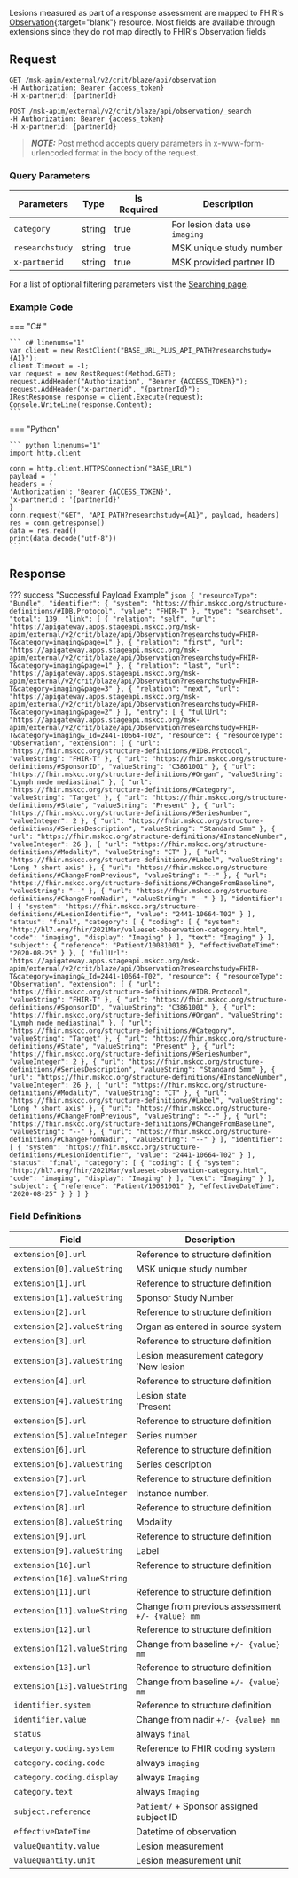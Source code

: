 Lesions measured as part of a response assessment are mapped to FHIR's [Observation](https://hl7.org/fhir/2021Mar/observation.html){:target="blank"} resource. Most fields are available through extensions since they do not map directly to FHIR's Observation fields

## Request
```
GET /msk-apim/external/v2/crit/blaze/api/observation
-H Authorization: Bearer {access_token} 
-H x-partnerid: {partnerId}
```

```
POST /msk-apim/external/v2/crit/blaze/api/observation/_search
-H Authorization: Bearer {access_token} 
-H x-partnerid: {partnerId}
```
> **_NOTE:_** Post method accepts query parameters in x-www-form-urlencoded format in the body of the request.

### Query Parameters
| Parameters      | Type   | Is Required | Description                   |
| --------------- | ------ | ----------- | ----------------------------- |
| `category`      | string | true        | For lesion data use `imaging` |
| `researchstudy` | string | true        | MSK unique study number       |
| `x-partnerid`   | string | true        | MSK provided partner ID       |

For a list of optional filtering parameters visit the [Searching page](/searching).

### Example Code

=== "C# "

    ``` c# linenums="1"
    var client = new RestClient("BASE_URL_PLUS_API_PATH?researchstudy={A1}");
    client.Timeout = -1;
    var request = new RestRequest(Method.GET);
    request.AddHeader("Authorization", "Bearer {ACCESS_TOKEN}");
    request.AddHeader("x-partnerid", "{partnerId}");
    IRestResponse response = client.Execute(request);
    Console.WriteLine(response.Content);
    ```

=== "Python"

    ``` python linenums="1"
    import http.client

    conn = http.client.HTTPSConnection("BASE_URL")
    payload = ''
    headers = {
    'Authorization': 'Bearer {ACCESS_TOKEN}',
    'x-partnerid': '{partnerId}'
    }
    conn.request("GET", "API_PATH?researchstudy={A1}", payload, headers)
    res = conn.getresponse()
    data = res.read()
    print(data.decode("utf-8"))
    ```

## Response

??? success "Successful Payload Example"
    ```json
        {
        "resourceType": "Bundle",
        "identifier": {
            "system": "https://fhir.mskcc.org/structure-definitions/#IDB.Protocol",
            "value": "FHIR-T"
        },
        "type": "searchset",
        "total": 139,
        "link": [
            {
            "relation": "self",
            "url": "https://apigateway.apps.stageapi.mskcc.org/msk-apim/external/v2/crit/blaze/api/Observation?researchstudy=FHIR-T&category=imaging&page=1"
            },
            {
            "relation": "first",
            "url": "https://apigateway.apps.stageapi.mskcc.org/msk-apim/external/v2/crit/blaze/api/Observation?researchstudy=FHIR-T&category=imaging&page=1"
            },
            {
            "relation": "last",
            "url": "https://apigateway.apps.stageapi.mskcc.org/msk-apim/external/v2/crit/blaze/api/Observation?researchstudy=FHIR-T&category=imaging&page=3"
            },
            {
            "relation": "next",
            "url": "https://apigateway.apps.stageapi.mskcc.org/msk-apim/external/v2/crit/blaze/api/Observation?researchstudy=FHIR-T&category=imaging&page=2"
            }
        ],
        "entry": [
            {
            "fullUrl": "https://apigateway.apps.stageapi.mskcc.org/msk-apim/external/v2/crit/blaze/api/Observation?researchstudy=FHIR-T&category=imaging&_Id=2441-10664-T02",
            "resource": {
                "resourceType": "Observation",
                "extension": [
                {
                    "url": "https://fhir.mskcc.org/structure-definitions/#IDB.Protocol",
                    "valueString": "FHIR-T"
                },
                {
                    "url": "https://fhir.mskcc.org/structure-definitions/#SponsorID",
                    "valueString": "C3861001"
                },
                {
                    "url": "https://fhir.mskcc.org/structure-definitions/#Organ",
                    "valueString": "Lymph node mediastinal"
                },
                {
                    "url": "https://fhir.mskcc.org/structure-definitions/#Category",
                    "valueString": "Target"
                },
                {
                    "url": "https://fhir.mskcc.org/structure-definitions/#State",
                    "valueString": "Present"
                },
                {
                    "url": "https://fhir.mskcc.org/structure-definitions/#SeriesNumber",
                    "valueInteger": 2
                },
                {
                    "url": "https://fhir.mskcc.org/structure-definitions/#SeriesDescription",
                    "valueString": "Standard 5mm"
                },
                {
                    "url": "https://fhir.mskcc.org/structure-definitions/#InstanceNumber",
                    "valueInteger": 26
                },
                {
                    "url": "https://fhir.mskcc.org/structure-definitions/#Modality",
                    "valueString": "CT"
                },
                {
                    "url": "https://fhir.mskcc.org/structure-definitions/#Label",
                    "valueString": "Long ? short axis"
                },
                {
                    "url": "https://fhir.mskcc.org/structure-definitions/#ChangeFromPrevious",
                    "valueString": "--"
                },
                {
                    "url": "https://fhir.mskcc.org/structure-definitions/#ChangeFromBaseline",
                    "valueString": "--"
                },
                {
                    "url": "https://fhir.mskcc.org/structure-definitions/#ChangeFromNadir",
                    "valueString": "--"
                }
                ],
                "identifier": [
                {
                    "system": "https://fhir.mskcc.org/structure-definitions/#LesionIdentifier",
                    "value": "2441-10664-T02"
                }
                ],
                "status": "final",
                "category": [
                {
                    "coding": [
                    {
                        "system": "http://hl7.org/fhir/2021Mar/valueset-observation-category.html",
                        "code": "imaging",
                        "display": "Imaging"
                    }
                    ],
                    "text": "Imaging"
                }
                ],
                "subject": {
                "reference": "Patient/10081001"
                },
                "effectiveDateTime": "2020-08-25"
            }
            },
            {
            "fullUrl": "https://apigateway.apps.stageapi.mskcc.org/msk-apim/external/v2/crit/blaze/api/Observation?researchstudy=FHIR-T&category=imaging&_Id=2441-10664-T02",
            "resource": {
                "resourceType": "Observation",
                "extension": [
                {
                    "url": "https://fhir.mskcc.org/structure-definitions/#IDB.Protocol",
                    "valueString": "FHIR-T"
                },
                {
                    "url": "https://fhir.mskcc.org/structure-definitions/#SponsorID",
                    "valueString": "C3861001"
                },
                {
                    "url": "https://fhir.mskcc.org/structure-definitions/#Organ",
                    "valueString": "Lymph node mediastinal"
                },
                {
                    "url": "https://fhir.mskcc.org/structure-definitions/#Category",
                    "valueString": "Target"
                },
                {
                    "url": "https://fhir.mskcc.org/structure-definitions/#State",
                    "valueString": "Present"
                },
                {
                    "url": "https://fhir.mskcc.org/structure-definitions/#SeriesNumber",
                    "valueInteger": 2
                },
                {
                    "url": "https://fhir.mskcc.org/structure-definitions/#SeriesDescription",
                    "valueString": "Standard 5mm"
                },
                {
                    "url": "https://fhir.mskcc.org/structure-definitions/#InstanceNumber",
                    "valueInteger": 26
                },
                {
                    "url": "https://fhir.mskcc.org/structure-definitions/#Modality",
                    "valueString": "CT"
                },
                {
                    "url": "https://fhir.mskcc.org/structure-definitions/#Label",
                    "valueString": "Long ? short axis"
                },
                {
                    "url": "https://fhir.mskcc.org/structure-definitions/#ChangeFromPrevious",
                    "valueString": "--"
                },
                {
                    "url": "https://fhir.mskcc.org/structure-definitions/#ChangeFromBaseline",
                    "valueString": "--"
                },
                {
                    "url": "https://fhir.mskcc.org/structure-definitions/#ChangeFromNadir",
                    "valueString": "--"
                }
                ],
                "identifier": [
                {
                    "system": "https://fhir.mskcc.org/structure-definitions/#LesionIdentifier",
                    "value": "2441-10664-T02"
                }
                ],
                "status": "final",
                "category": [
                {
                    "coding": [
                    {
                        "system": "http://hl7.org/fhir/2021Mar/valueset-observation-category.html",
                        "code": "imaging",
                        "display": "Imaging"
                    }
                    ],
                    "text": "Imaging"
                }
                ],
                "subject": {
                "reference": "Patient/10081001"
                },
                "effectiveDateTime": "2020-08-25"
            }
            }
        ]
    }
    ```

### Field Definitions

| Field                                      | Description                                              |
| -------------------------------------------| -------------------------------------------              |
| `extension[0].url`                         | Reference to structure definition                        |
| `extension[0].valueString`                 | MSK unique study number                                  |
| `extension[1].url`                         | Reference to structure definition                        |
| `extension[1].valueString`                 | Sponsor Study Number                                     |
| `extension[2].url`                         | Reference to structure definition                        |
| `extension[2].valueString`                 | Organ as entered in source system                        |
| `extension[3].url`                         | Reference to structure definition                        |
| `extension[3].valueString`                 | Lesion measurement category `New lesion | Non-target | Target` |
| `extension[4].url`                         | Reference to structure definition                        |
| `extension[4].valueString`                 | Lesion state <br/> `Present | Defined | Stable/Improved | Disappeared | Undefined | Uneqv. prog. | Not evaluable | Not assessed | Too small` |                      
| `extension[5].url`                         | Reference to structure definition                        |
| `extension[5].valueInteger`                | Series number <br/>                                      |
| `extension[6].url`                         | Reference to structure definition                        |
| `extension[6].valueString`                 | Series description <br/>                                 |
| `extension[7].url`                         | Reference to structure definition                        |
| `extension[7].valueInteger`                | Instance number. <br/>                                   |   
| `extension[8].url`                         | Reference to structure definition                        |
| `extension[8].valueString`                 | Modality                                                 |
| `extension[9].url`                         | Reference to structure definition                        |
| `extension[9].valueString`                 | Label                                                    |
| `extension[10].url`                        | Reference to structure definition                        |
| `extension[10].valueString`                |                                                          |
| `extension[11].url`                        | Reference to structure definition                        |
| `extension[11].valueString`                | Change from previous assessment `+/- {value} mm`         |
| `extension[12].url`                        | Reference to structure definition                        |
| `extension[12].valueString`                | Change from baseline `+/- {value} mm`                    |
| `extension[13].url`                        | Reference to structure definition                        |
| `extension[13].valueString`                | Change from baseline `+/- {value} mm`                    |
| `identifier.system`                        | Reference to structure definition                        |
| `identifier.value`                         | Change from nadir `+/- {value} mm`                       |
| `status`                                   | always `final`                                           |
| `category.coding.system`                   | Reference to FHIR coding system                          |
| `category.coding.code`                     | always `imaging`                                         |
| `category.coding.display`                  | always `Imaging`                                         |
| `category.text`                            | always `Imaging`                                         |
| `subject.reference`                        | `Patient/` + Sponsor assigned subject ID                 |
| `effectiveDateTime`                        | Datetime of observation                                  |
| `valueQuantity.value`                      | Lesion measurement                                       |
| `valueQuantity.unit`                       | Lesion measurement unit                                  |
